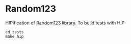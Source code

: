 # Random123
HIPification of [Random123 library](https://github.com/DEShawResearch/random123).
To build tests with HIP:
```
cd tests
make hip
```
